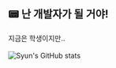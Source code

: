 ## 📟 난 개발자가 될 거야!
 지금은 학생이지만..<br><br>
![Syun's GitHub stats](https://github-readme-stats.vercel.app/api?username=syun0914)
